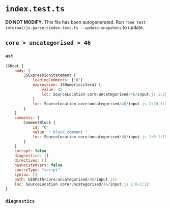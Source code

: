 # `index.test.ts`

**DO NOT MODIFY**. This file has been autogenerated. Run `rome test internal/js-parser/index.test.ts --update-snapshots` to update.

## `core > uncategorised > 46`

### `ast`

```javascript
JSRoot {
	body: [
		JSExpressionStatement {
			leadingComments: ["0"]
			expression: JSNumericLiteral {
				value: 42
				loc: SourceLocation core/uncategorised/46/input.js 1:20-1:22
			}
			loc: SourceLocation core/uncategorised/46/input.js 1:20-1:22
		}
	]
	comments: [
		CommentBlock {
			id: "0"
			value: " block comment "
			loc: SourceLocation core/uncategorised/46/input.js 1:0-1:19
		}
	]
	corrupt: false
	diagnostics: []
	directives: []
	hasHoistedVars: false
	sourceType: "script"
	syntax: []
	path: UIDPath<core/uncategorised/46/input.js>
	loc: SourceLocation core/uncategorised/46/input.js 1:0-1:22
}
```

### `diagnostics`

```

```
